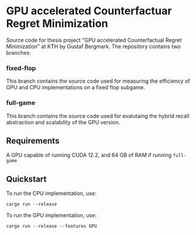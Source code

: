 # GPU accelerated Counterfactuar Regret Minimization
Source code for thesis project "GPU accelerated Counterfactual Regret Minimization" at KTH by Gustaf Bergmark.
The repository contains two branches:
### fixed-flop
This branch contains the source code used for measuring the efficiency of GPU and CPU implementations on a fixed flop subgame.

### full-game
This branch contains the source code used for evalutaing the hybrid recall abstraction and scalability of the GPU version.

## Requirements
A GPU capable of running CUDA 12.2, and 64 GB of RAM if running `full-game`

## Quickstart

To run the CPU implementation, use:

`cargo run --release`

To run the GPU implementation, use: 

`cargo run --release --features GPU`
